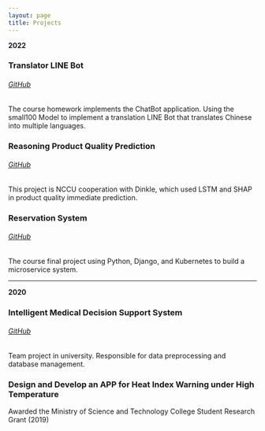 ```yaml
---
layout: page
title: Projects
---
```


**2022**
### Translator LINE Bot 
###### [GitHub](https://github.com/YiChingLLin/TranslatorLineBot)

The course homework implements the ChatBot application. Using the small100 Model to implement a translation LINE Bot that translates Chinese into multiple languages.

### Reasoning Product Quality Prediction 
###### [GitHub](https://github.com/YiChingLLin/Dinkle)

This project is NCCU cooperation with Dinkle, which used LSTM and SHAP in product quality immediate prediction.

### Reservation System 
###### [GitHub](https://github.com/YiChingLLin/ReservationSystem)

The course final project using Python, Django, and Kubernetes to build a microservice system.

---

**2020**
### Intelligent Medical Decision Support System 
###### [GitHub](https://github.com/CCU-KLDP/IMDSS-Project)

Team project in university. Responsible for data preprocessing and database management.

### Design and Develop an APP for Heat Index Warning under High Temperature

Awarded the Ministry of Science and Technology College Student Research Grant (2019)